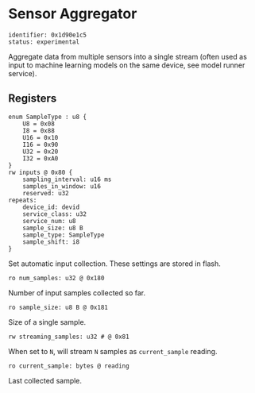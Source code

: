 # Sensor Aggregator

    identifier: 0x1d90e1c5
    status: experimental

Aggregate data from multiple sensors into a single stream
(often used as input to machine learning models on the same device, see model runner service).

## Registers

    enum SampleType : u8 {
        U8 = 0x08
        I8 = 0x88
        U16 = 0x10
        I16 = 0x90
        U32 = 0x20
        I32 = 0xA0
    }
    rw inputs @ 0x80 {
        sampling_interval: u16 ms
        samples_in_window: u16
        reserved: u32
    repeats:
        device_id: devid
        service_class: u32
        service_num: u8
        sample_size: u8 B
        sample_type: SampleType
        sample_shift: i8
    }

Set automatic input collection.
These settings are stored in flash.

    ro num_samples: u32 @ 0x180

Number of input samples collected so far.

    ro sample_size: u8 B @ 0x181

Size of a single sample.

    rw streaming_samples: u32 # @ 0x81

When set to `N`, will stream `N` samples as `current_sample` reading.

    ro current_sample: bytes @ reading

Last collected sample.
